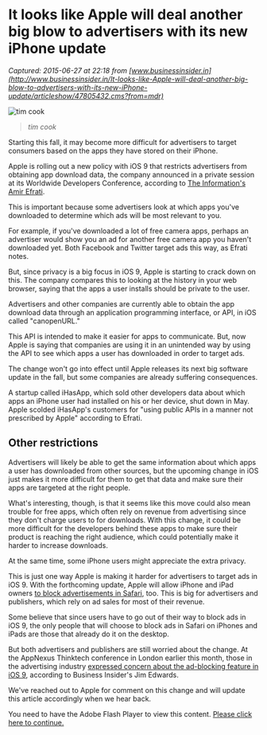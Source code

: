 # It looks like Apple will deal another big blow to advertisers with its new iPhone update

_Captured: 2015-06-27 at 22:18 from [www.businessinsider.in](http://www.businessinsider.in/It-looks-like-Apple-will-deal-another-big-blow-to-advertisers-with-its-new-iPhone-update/articleshow/47805432.cms?from=mdr)_

![tim cook](https://static-ssl.businessinsider.com/image/558466d0eab8eab331c71a0c-1200-858/rtx1foo3.jpg?maxX=600)

> _tim cook_

Starting this fall, it may become more difficult for advertisers to target consumers based on the apps they have stored on their iPhone.

Apple is rolling out a new policy with iOS 9 that restricts advertisers from obtaining app download data, the company announced in a private session at its Worldwide Developers Conference, according to [The Information's Amir Efrati](https://www.theinformation.com/Apple-Moves-to-Block-iPhone-App-Scanning?token=0fd3d88e4bc4a37f64c99a4c6c512ec1).

This is important because some advertisers look at which apps you've downloaded to determine which ads will be most relevant to you.

For example, if you've downloaded a lot of free camera apps, perhaps an advertiser would show you an ad for another free camera app you haven't downloaded yet. Both Facebook and Twitter target ads this way, as Efrati notes.

But, since privacy is a big focus in iOS 9, Apple is starting to crack down on this. The company compares this to looking at the history in your web browser, saying that the apps a user installs should be private to the user.

Advertisers and other companies are currently able to obtain the app download data through an application programming interface, or API, in iOS called "canopenURL."

This API is intended to make it easier for apps to communicate. But, now Apple is saying that companies are using it in an unintended way by using the API to see which apps a user has downloaded in order to target ads.

The change won't go into effect until Apple releases its next big software update in the fall, but some companies are already suffering consequences.

A startup called iHasApp, which sold other developers data about which apps an iPhone user had installed on his or her device, shut down in May. Apple scolded iHasApp's customers for "using public APIs in a manner not prescribed by Apple" according to Efrati.

## Other restrictions

Advertisers will likely be able to get the same information about which apps a user has downloaded from other sources, but the upcoming change in iOS just makes it more difficult for them to get that data and make sure their apps are targeted at the right people.

What's interesting, though, is that it seems like this move could also mean trouble for free apps, which often rely on revenue from advertising since they don't charge users to for downloads. With this change, it could be more difficult for the developers behind these apps to make sure their product is reaching the right audience, which could potentially make it harder to increase downloads.

At the same time, some iPhone users might appreciate the extra privacy.

This is just one way Apple is making it harder for advertisers to target ads in iOS 9. With the forthcoming update, Apple will allow iPhone and iPad owners [to block advertisements in Safari](http://www.businessinsider.com/apple-ios9-to-allow-ad-blocking-on-iphones-and-ipads-2015-6), too. This is big for advertisers and publishers, which rely on ad sales for most of their revenue.

Some believe that since users have to go out of their way to block ads in iOS 9, the only people that will choose to block ads in Safari on iPhones and iPads are those that already do it on the desktop.

But both advertisers and publishers are still worried about the change. At the AppNexus Thinktech conference in London earlier this month, those in the advertising industry [expressed concern about the ad-blocking feature in iOS 9](http://www.businessinsider.com/how-apple-ad-block-in-safari-and-ios-9-will-affect-publishers-and-advertisers-2015-6), according to Business Insider's Jim Edwards.

We've reached out to Apple for comment on this change and will update this article accordingly when we hear back.

You need to have the Adobe Flash Player to view this content. [Please click here to continue.](http://www.adobe.com/go/getflash/)
